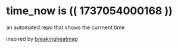 # time_now is (( 1737054000168 ))

an automated repo that shows the currnent time

inspired by [breakingheatmap](https://github.com/breakingheatmap/breakingheatmap)